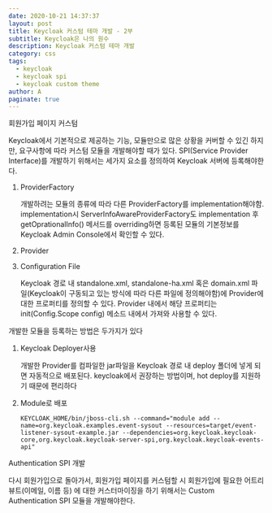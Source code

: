 ```yaml
---
date: 2020-10-21 14:37:37
layout: post
title: Keycloak 커스텀 테마 개발 - 2부
subtitle: Keycloak은 나의 원수
description: Keycloak 커스텀 테마 개발
category: css
tags:
  - keycloak
  - keycloak spi
  - keycloak custom theme
author: A
paginate: true
---
```

회원가입 페이지 커스텀

Keycloak에서 기본적으로 제공하는 기능, 모듈만으로 많은 상황을 커버할 수 있긴 하지만, 요구사항에 따라 커스텀 모듈을 개발해야할 때가 있다. SPI(Service Provider Interface)를 개발하기 위해서는 세가지 요소를 정의하여 Keycloak 서버에 등록해야한다.

1. ProviderFactory

   개발하려는 모듈의 종류에 따라 다른 ProviderFactory를 implementation해야함. implementation시 ServerInfoAwareProviderFactory도 implementation 후 getOprationalInfo() 메서드를 overriding하면 등록된 모듈의 기본정보를 Keycloak Admin Console에서 확인할 수 있다.
2. Provider
3. Configuration File

   Keycloak 경로 내 standalone.xml, standalone-ha.xml 혹은 domain.xml 파일(Keycloak이 구동되고 있는 방식에 따라 다른 파일에 정의해야함)에 Provider에 대한 프로퍼티를 정의할 수 있다. Provider 내에서 해당 프로퍼티는 init(Config.Scope config) 메소드 내에서 가져와 사용할 수 있다.

개발한 모듈을 등록하는 방법은 두가지가 있다

1. Keycloak Deployer사용

   개발한 Provider를 컴파일한 jar파일을 Keycloak 경로 내 deploy 폴더에 넣게 되면 자동적으로 배포된다. keycloak에서 권장하는 방법이며, hot deploy를 지원하기 때문에 편리하다
2. Module로 배포

   `KEYCLOAK_HOME/bin/jboss-cli.sh --command="module add --name=org.keycloak.examples.event-sysout --resources=target/event-listener-sysout-example.jar --dependencies=org.keycloak.keycloak-core,org.keycloak.keycloak-server-spi,org.keycloak.keycloak-events-api"`

Authentication SPI 개발

다시 회원가입으로 돌아가서, 회원가입 페이지를 커스텀할 시 회원가입에 필요한 어트리뷰트(이메일, 이름 등) 에 대한 커스터마이징을 하기 위해서는 Custom Authentication SPI 모듈을 개발해야한다.